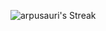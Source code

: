 ![arpusauri's Streak](https://github-readme-streak-stats.herokuapp.com/?user=arpusauri&theme=dark&hide_border=true)
